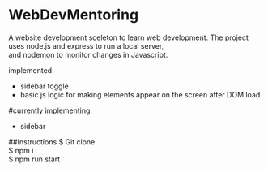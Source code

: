 # WebDevMentoring
A website development sceleton to learn web development.
The project uses node.js and express to run a local server,  
and nodemon to monitor changes in Javascript.

implemented:  
- sidebar toggle  
- basic js logic for making elements appear on the screen after DOM load

#currently implementing:
- sidebar


##Instructions
$ Git clone <repo>  
$ npm i  
$ npm run start
